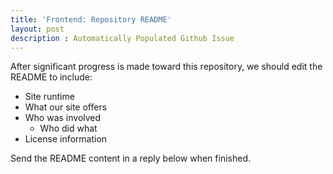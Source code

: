 ```yaml
---
title: 'Frontend: Repository README'
layout: post
description : Automatically Populated Github Issue
---
```


After significant progress is made toward this repository, we should edit the README to include:
- Site runtime
- What our site offers
- Who was involved
    - Who did what
- License information

Send the README content in a reply below when finished.

